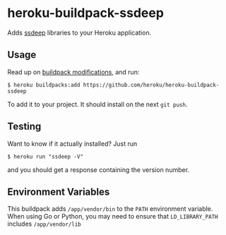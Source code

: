 # heroku-buildpack-ssdeep

Adds [ssdeep](http://ssdeep.sourceforge.net/) libraries to your Heroku application.

## Usage

Read up on [buildpack modifications](https://devcenter.heroku.com/articles/buildpacks#buildpack-modifications), and run:

```
$ heroku buildpacks:add https://github.com/heroku/heroku-buildpack-ssdeep
```

To add it to your project. It should install on the next `git push`.

## Testing

Want to know if it actually installed? Just run

```
$ heroku run "ssdeep -V"
```

and you should get a response containing the version number.

## Environment Variables

This buildpack adds `/app/vendor/bin` to the `PATH` environment variable. When using Go or Python, you may need to ensure that `LD_LIBRARY_PATH` includes `/app/vendor/lib`
